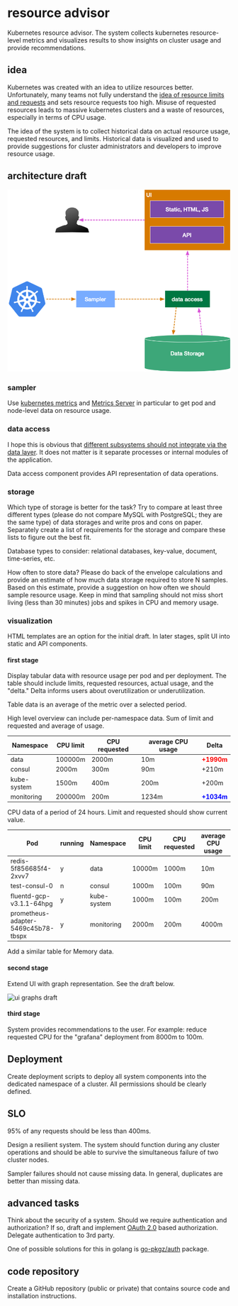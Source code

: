 # resource advisor

Kubernetes resource advisor. The system collects kubernetes resource-level metrics and visualizes results to show insights on cluster usage and provide recommendations.

## idea

Kubernetes was created with an idea to utilize resources better. Unfortunately, many teams not fully understand the [idea of resource limits and requests](https://kubernetes.io/docs/concepts/configuration/manage-compute-resources-container/) and sets resource requests too high. Misuse of requested resources leads to massive kubernetes clusters and a waste of resources, especially in terms of CPU usage.

The idea of the system is to collect historical data on actual resource usage, requested resources, and limits. Historical data is visualized and used to provide suggestions for cluster administrators and developers to improve resource usage.

## architecture draft

![resourceadvisor](./resourceadvisor.png)

### sampler

Use [kubernetes metrics](https://kubernetes.io/docs/tasks/debug-application-cluster/resource-metrics-pipeline/) and [Metrics Server](https://github.com/kubernetes-sigs/metrics-server) in particular to get pod and node-level data on resource usage.

### data access

I hope this is obvious that [different subsystems should not integrate via the data layer](https://youtu.be/wgdBVIX9ifA?t=559). It does not matter is it separate processes or internal modules of the application.

Data access component provides API representation of data operations.

### storage

Which type of storage is better for the task? Try to compare at least three different types (please do not compare MySQL with PostgreSQL; they are the same type) of data storages and write pros and cons on paper. Separately create a list of requirements for the storage and compare these lists to figure out the best fit.

Database types to consider: relational databases, key-value, document, time-series, etc.

How often to store data? Please do back of the envelope calculations and provide an estimate of how much data storage required to store N samples.
Based on this estimate, provide a suggestion on how often we should sample resource usage. Keep in mind that sampling should not miss short living (less than 30 minutes) jobs and spikes in CPU and memory usage.

### visualization

HTML templates are an option for the initial draft. In later stages, split UI into static and API components.

#### first stage

Display tabular data with resource usage per pod and per deployment. The table should include limits, requested resources, actual usage, and the "delta." Delta informs users about overutilization or underutilization.

Table data is an average of the metric over a selected period.

High level overview can include per-namespace data. Sum of limit and requested and average of usage.

| Namespace   | CPU limit | CPU requested | average CPU usage | Delta                                      |
|-------------|-----------|---------------|-------------------|--------------------------------------------|
| data        | 100000m   | 2000m         | 10m               | <span style="color:red">**+1990m**</span>  |
| consul      | 2000m     | 300m          | 90m               | +210m                                      |
| kube-system | 1500m     | 400m          | 200m              | +200m                                      |
| monitoring  | 200000m   | 200m          | 1234m             | <span style="color:blue">**+1034m**</span> |

CPU data of a period of 24 hours. Limit and requested should show current value.

| Pod                                 | running | Namespace   | CPU limit | CPU requested | average CPU usage | Delta                                      |
|-------------------------------------|---------|-------------|-----------|---------------|-------------------|--------------------------------------------|
| redis-5f856685f4-2xvv7              | y       | data        | 10000m    | 1000m         | 10m               | <span style="color:red">**+990m**</span>   |
| test-consul-0                       | n       | consul      | 1000m     | 100m          | 90m               | +10m                                       |
| fluentd-gcp-v3.1.1-64hpg            | y       | kube-system | 1000m     | 100m          | 200m              | -100m                                      |
| prometheus-adapter-5469c45b78-tbspx | y       | monitoring  | 2000m     | 200m          | 4000m             | <span style="color:blue">**-3800m**</span> |

Add a similar table for Memory data.

#### second stage

Extend UI with graph representation. See the draft below.

![ui graphs draft](./graphs.png)

#### third stage

System provides recommendations to the user. For example: reduce requested CPU for the "grafana" deployment from 8000m to 100m.

## Deployment

Create deployment scripts to deploy all system components into the dedicated namespace of a cluster. All permissions should be clearly defined.

## SLO

95% of any requests should be less than 400ms.

Design a resilient system. The system should function during any cluster operations and should be able to survive the simultaneous failure of two cluster nodes.

Sampler failures should not cause missing data. In general, duplicates are better than missing data.

## advanced tasks

Think about the security of a system. Should we require authentication and authorization? If so, draft and implement [OAuth 2.0](https://en.wikipedia.org/wiki/OAuth) based authorization. Delegate authentication to 3rd party.

One of possible solutions for this in golang is [go-pkgz/auth](https://github.com/go-pkgz/auth) package.

## code repository

Create a GitHub repository (public or private) that contains source code and installation instructions.

